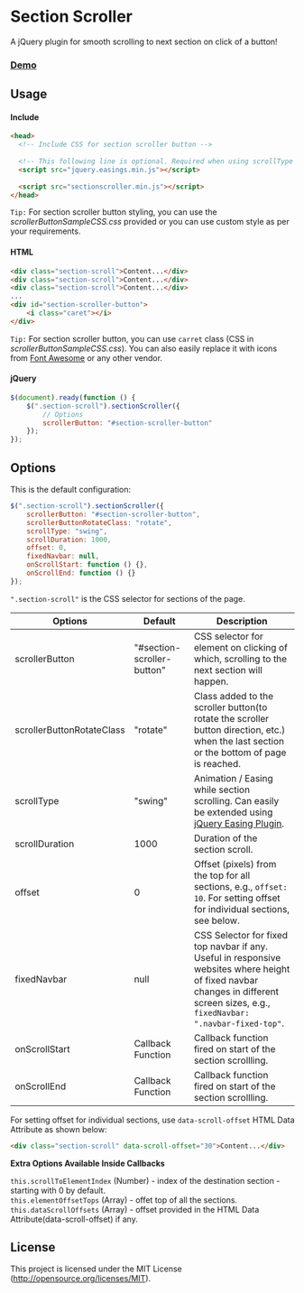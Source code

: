 # Section Scroller

A jQuery plugin for smooth scrolling to next section on click of a button!

### [Demo](#)


## Usage

#### Include

```html
<head>
  <!-- Include CSS for section scroller button -->
  
  <!-- This following line is optional. Required when using scrollType effects other than "linear" or "swing". -->
  <script src="jquery.easings.min.js"></script>
  
  <script src="sectionscroller.min.js"></script>
</head>
```
`Tip:` For section scroller button styling, you can use the _scrollerButtonSampleCSS.css_ provided or you can use custom style as per your requirements.


#### HTML
```html
<div class="section-scroll">Content...</div>
<div class="section-scroll">Content...</div>
<div class="section-scroll">Content...</div>
...
<div id="section-scroller-button">
    <i class="caret"></i>
</div>
```
`Tip:` For section scroller button, you can use `carret` class (CSS in _scrollerButtonSampleCSS.css_). You can also easily replace it with icons from [Font Awesome](http://fontawesome.io/icons/) or any other vendor.


#### jQuery
```javascript
$(document).ready(function () {
    $(".section-scroll").sectionScroller({
        // Options
        scrollerButton: "#section-scroller-button"
    });
});
```

## Options

This is the default configuration:

```javascript
$(".section-scroll").sectionScroller({
    scrollerButton: "#section-scroller-button",
    scrollerButtonRotateClass: "rotate",
    scrollType: "swing",
    scrollDuration: 1000,
    offset: 0,
    fixedNavbar: null,
    onScrollStart: function () {},
    onScrollEnd: function () {}
});
```
`".section-scroll"` is the CSS selector for sections of the page.

| Options                   | Default                    | Description  |
| ------------------------- |----------------------------|--------------|
| scrollerButton            | "#section-scroller-button" | CSS selector for element on clicking of which, scrolling to the next section will happen. |
| scrollerButtonRotateClass | "rotate"                   | Class added to the scroller button(to rotate the scroller button direction, etc.) when the last section or the bottom of page is reached. |
| scrollType                | "swing"                    | Animation / Easing while section scrolling. Can easily be extended using [jQuery Easing Plugin](http://gsgd.co.uk/sandbox/jquery/easing/). |
| scrollDuration            | 1000                       |  Duration of the section scroll. |
| offset                    | 0                          |  Offset (pixels) from the top for all sections, e.g., `offset: 10`. For setting offset for individual sections, see below. |
| fixedNavbar               | null                       |  CSS Selector for fixed top navbar if any. Useful in responsive websites where height of fixed navbar changes in different screen sizes, e.g., `fixedNavbar: ".navbar-fixed-top"`.  |
| onScrollStart             | Callback Function          |  Callback function fired on start of the section scrollling. |
| onScrollEnd               | Callback Function          |  Callback function fired on start of the section scrollling. |

For setting offset for individual sections, use `data-scroll-offset` HTML Data Attribute as shown below:

```html
<div class="section-scroll" data-scroll-offset="30">Content...</div>
```
**Extra Options Available Inside Callbacks**

`this.scrollToElementIndex` (Number) - index of the destination section - starting with 0 by default.  
`this.elementOffsetTops` (Array) - offet top of all the sections.  
`this.dataScrollOffsets` (Array) - offset provided in the HTML Data Attribute(data-scroll-offset) if any.  


## License

This project is licensed under the MIT License (http://opensource.org/licenses/MIT).
